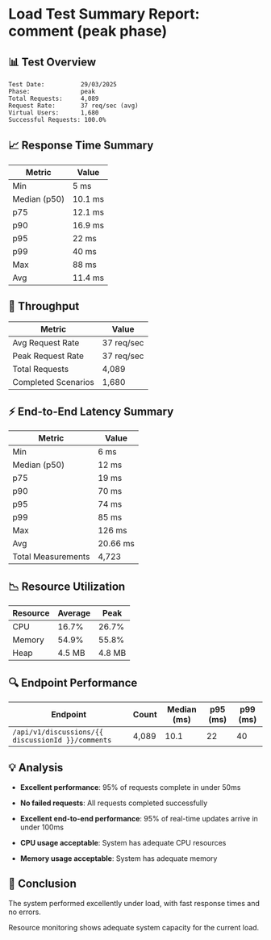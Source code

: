 # Load Test Summary Report: comment (peak phase)

## 📊 Test Overview

```
Test Date:          29/03/2025
Phase:              peak
Total Requests:     4,089
Request Rate:       37 req/sec (avg)
Virtual Users:      1,680
Successful Requests: 100.0%
```

## 📈 Response Time Summary

| Metric       | Value   |
| ------------ | ------- |
| Min          | 5 ms    |
| Median (p50) | 10.1 ms |
| p75          | 12.1 ms |
| p90          | 16.9 ms |
| p95          | 22 ms   |
| p99          | 40 ms   |
| Max          | 88 ms   |
| Avg          | 11.4 ms |

## 🚦 Throughput

| Metric              | Value      |
| ------------------- | ---------- |
| Avg Request Rate    | 37 req/sec |
| Peak Request Rate   | 37 req/sec |
| Total Requests      | 4,089      |
| Completed Scenarios | 1,680      |

## ⚡ End-to-End Latency Summary

| Metric             | Value    |
| ------------------ | -------- |
| Min                | 6 ms     |
| Median (p50)       | 12 ms    |
| p75                | 19 ms    |
| p90                | 70 ms    |
| p95                | 74 ms    |
| p99                | 85 ms    |
| Max                | 126 ms   |
| Avg                | 20.66 ms |
| Total Measurements | 4,723    |

## 📉 Resource Utilization

| Resource | Average | Peak   |
| -------- | ------- | ------ |
| CPU      | 16.7%   | 26.7%  |
| Memory   | 54.9%   | 55.8%  |
| Heap     | 4.5 MB  | 4.8 MB |

## 🔍 Endpoint Performance

| Endpoint                                          | Count | Median (ms) | p95 (ms) | p99 (ms) |
| ------------------------------------------------- | ----- | ----------- | -------- | -------- |
| `/api/v1/discussions/{{ discussionId }}/comments` | 4,089 | 10.1        | 22       | 40       |

## 💡 Analysis

- **Excellent performance**: 95% of requests complete in under 50ms

- **No failed requests**: All requests completed successfully

- **Excellent end-to-end performance**: 95% of real-time updates arrive in under 100ms

- **CPU usage acceptable**: System has adequate CPU resources

- **Memory usage acceptable**: System has adequate memory

## 📝 Conclusion

The system performed excellently under load, with fast response times and no errors.

Resource monitoring shows adequate system capacity for the current load.
